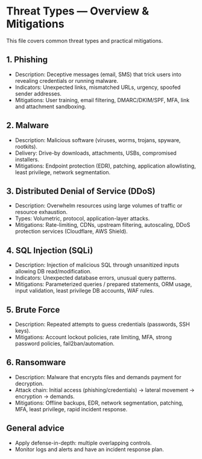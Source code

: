 # Threat Types — Overview & Mitigations

This file covers common threat types and practical mitigations.

## 1. Phishing
- Description: Deceptive messages (email, SMS) that trick users into revealing credentials or running malware.
- Indicators: Unexpected links, mismatched URLs, urgency, spoofed sender addresses.
- Mitigations: User training, email filtering, DMARC/DKIM/SPF, MFA, link and attachment sandboxing.

## 2. Malware
- Description: Malicious software (viruses, worms, trojans, spyware, rootkits).
- Delivery: Drive-by downloads, attachments, USBs, compromised installers.
- Mitigations: Endpoint protection (EDR), patching, application allowlisting, least privilege, network segmentation.

## 3. Distributed Denial of Service (DDoS)
- Description: Overwhelm resources using large volumes of traffic or resource exhaustion.
- Types: Volumetric, protocol, application-layer attacks.
- Mitigations: Rate-limiting, CDNs, upstream filtering, autoscaling, DDoS protection services (Cloudflare, AWS Shield).

## 4. SQL Injection (SQLi)
- Description: Injection of malicious SQL through unsanitized inputs allowing DB read/modification.
- Indicators: Unexpected database errors, unusual query patterns.
- Mitigations: Parameterized queries / prepared statements, ORM usage, input validation, least privilege DB accounts, WAF rules.

## 5. Brute Force
- Description: Repeated attempts to guess credentials (passwords, SSH keys).
- Mitigations: Account lockout policies, rate limiting, MFA, strong password policies, fail2ban/automation.

## 6. Ransomware
- Description: Malware that encrypts files and demands payment for decryption.
- Attack chain: Initial access (phishing/credentials) -> lateral movement -> encryption -> demands.
- Mitigations: Offline backups, EDR, network segmentation, patching, MFA, least privilege, rapid incident response.

## General advice
- Apply defense-in-depth: multiple overlapping controls.
- Monitor logs and alerts and have an incident response plan.
